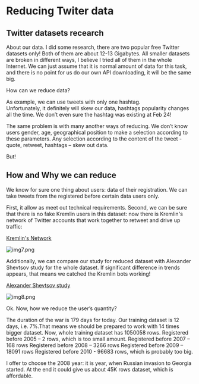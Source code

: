 # Reducing Twiter data

## Twitter datasets recearch

About our data. I did some research, there are two popular free Twitter datasets only! Both of them are about 12-13 Gigabytes. All smaller datasets are broken in different ways, I believe I tried all of them in the whole Internet. 
We can just assume that it is normal amount of data for this task, and there is no point for us do our own API downloading, it will be the same big.

How can we reduce data?

As example, we can use tweets with only one hashtag.  
Unfortunately, it definitely will skew our data, hashtags popularity changes all the time. We don’t even sure the hashtag was existing at Feb 24!

The same problem is with many another ways of reducing. We don’t know users gender, age, geographical position to make a selection according to these parameters. Any selection according to the content of the tweet - quote, retweet, hashtags – skew out data.


But!

## How and Why we can reduce

We know for sure one thing about users: data of their registration. We can take tweets from the registered before certain data users only. 

First, it allow as meet out technical requirements.
Second, we can be sure that there is no fake Kremlin users in this dataset: now there is Kremlin's network of Twitter accounts that work together to retweet and drive up traffic:  

[Kremlin's Network](https://www.bbc.com/news/technology-60790821)

![img7.png](Preliminary_Data_Analysis/Resources/Images/img7.png)

Additionally, we can compare our study for reduced dataset with Alexander Shevtsov study for the whole dataset. If significant difference in trends  appears, that means we catched the Kremlin bots working!  

[Alexander Shevtsov study](https://alexdrk14.github.io/RussiaUkraineWar/sentiment.html)  

![img8.png](Preliminary_Data_Analysis/Resources/Images/img8.png)

Ok. Now, how we reduce the user’s quantity?


The duration of the war is 179 days for today. Our training dataset is 12 days, i.e. 7%.That means we should be prepared to work with 14 times bigger dataset.
Now, whole training dataset has 1050058 rows.
Registered before 2005 – 2 rows, which is too small amount.
Registered before 2007 – 168 rows
Registered before 2008 – 3266 rows
Registered before 2009 – 18091 rows
Registered before 2010 - 96683 rows, which is probably too big.

I offer to choose the 2008 year: it is year, when Russian invasion to Georgia started.
At the end it could give us about 45K rows dataset, which is affordable.